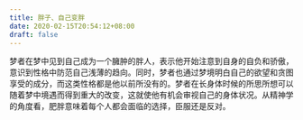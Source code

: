 ```yaml
---
title: 胖子、自己变胖
date: 2020-02-15T20:54:12+08:00
draft: false
---
```


梦者在梦中见到自己成为一个臃肿的胖人，表示他开始注意到自身的自负和骄傲，意识到性格中防范自己浅薄的趋向。同时，梦者也通过梦境明白自己的欲望和贪图享受的成分，而这类性格都是他以前所没有的。梦者在长身体时候的所思所想可以随着梦中境遇而得到重大的改变，这就使他有机会审视自己的身体状况。从精神学的角度看，肥胖意味着每个人都会面临的选择，臣服还是反对。